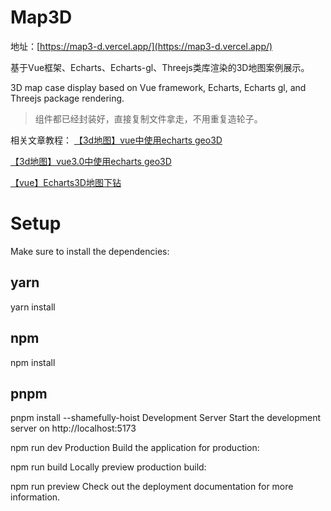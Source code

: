 # Map3D
地址：[https://map3-d.vercel.app/](https://map3-d.vercel.app/)

基于Vue框架、Echarts、Echarts-gl、Threejs类库渲染的3D地图案例展示。

3D map case display based on Vue framework, Echarts, Echarts gl, and Threejs package rendering.

> 组件都已经封装好，直接复制文件拿走，不用重复造轮子。

相关文章教程：
[【3d地图】vue中使用echarts geo3D](https://blog.csdn.net/m0_68324632/article/details/125441532?spm=1001.2014.3001.5502)

[【3d地图】vue3.0中使用echarts geo3D](https://blog.csdn.net/m0_68324632/article/details/125562551)

[【vue】Echarts3D地图下钻](https://blog.csdn.net/m0_68324632/article/details/130133913)



# Setup
Make sure to install the dependencies:

## yarn
yarn install

## npm
npm install

## pnpm
pnpm install --shamefully-hoist
Development Server
Start the development server on http://localhost:5173

npm run dev
Production
Build the application for production:

npm run build
Locally preview production build:

npm run preview
Check out the deployment documentation for more information.
